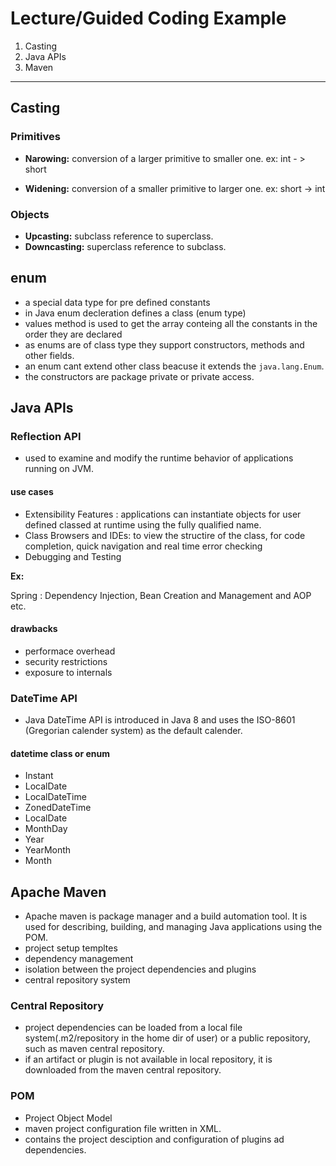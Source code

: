 # Lecture/Guided Coding Example

1. Casting
2. Java APIs
3. Maven

---

## Casting

### Primitives
- **Narowing:** conversion of a larger primitive to smaller one.
ex: int - > short

- **Widening:** conversion of a smaller primitive to larger one.
ex: short -> int

### Objects

- **Upcasting:** subclass reference to superclass.
- **Downcasting:** superclass reference to subclass.

## enum

- a special data type for pre defined constants
- in Java enum decleration defines a class (enum type)
- values method is used to get the array conteing all the constants in the order they are declared
- as enums are of class type they support constructors, methods and other fields.
- an enum cant extend other class beacuse it extends the `java.lang.Enum`.
- the constructors are package private or private access.

## Java APIs

### Reflection API

- used to examine and modify the runtime behavior of applications running on JVM.

#### use cases

- Extensibility Features : applications can instantiate objects for user defined classed at runtime using the fully qualified name. 
- Class Browsers and IDEs: to view the structire of the class, for code completion, quick navigation and real time error checking 
- Debugging and Testing

**Ex:**

Spring : Dependency Injection, Bean Creation and Management and AOP etc.
#### drawbacks

- performace overhead
- security restrictions
- exposure to internals

### DateTime API

- Java DateTime API is introduced in Java 8 and uses the ISO-8601 (Gregorian calender system) as the default calender.

#### datetime class or enum

- Instant
- LocalDate
- LocalDateTime
- ZonedDateTime
- LocalDate
- MonthDay
- Year
- YearMonth
- Month

## Apache Maven


- Apache maven is package manager and a build automation tool. It is used for describing, building, and managing Java applications using the POM. 
- project setup templtes
- dependency management
- isolation between the project dependencies and plugins
- central repository system


### Central Repository

- project dependencies can be loaded from a local file system(.m2/repository in the home dir of user) or a public repository, such as maven central repository.
- if an artifact or plugin is not available in local repository, it is downloaded from the maven central repository.

### POM

- Project Object Model
- maven project configuration file written in XML.
- contains the project desciption and configuration of plugins ad dependencies.




